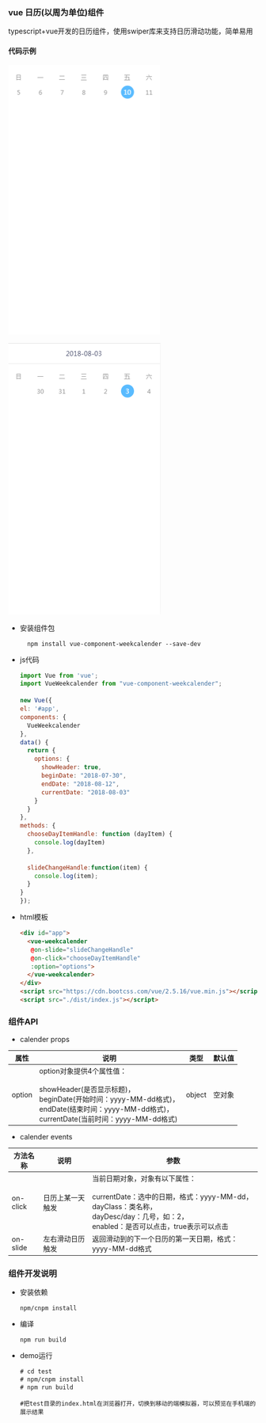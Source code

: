 ### vue 日历(以周为单位)组件

typescript+vue开发的日历组件，使用swiper库来支持日历滑动功能，简单易用

#### 代码示例

![image](https://github.com/ljcheibao/vue-component-weekcalender/blob/master/images/one.png)

![image](https://github.com/ljcheibao/vue-component-weekcalender/blob/master/images/two.png)

- 安装组件包
  ```
    npm install vue-component-weekcalender --save-dev
  ```

- js代码

  ```js
  import Vue from 'vue';
  import VueWeekcalender from "vue-component-weekcalender";

  new Vue({
  el: '#app',
  components: {
    VueWeekcalender
  },
  data() {
    return {
      options: {
        showHeader: true,
        beginDate: "2018-07-30",
        endDate: "2018-08-12",
        currentDate: "2018-08-03"
      }
    }
  },
  methods: {
    chooseDayItemHandle: function (dayItem) {
      console.log(dayItem)
    },

    slideChangeHandle:function(item) {
      console.log(item);
    }
  }
  });
  ```

- html模板

  ```html
  <div id="app">
    <vue-weekcalender 
     @on-slide="slideChangeHandle"
     @on-click="chooseDayItemHandle"
     :option="options">
    </vue-weekcalender>
  </div>
  <script src="https://cdn.bootcss.com/vue/2.5.16/vue.min.js"></script>
  <script src="./dist/index.js"></script>
  ```

### 组件API

- calender props

| 属性     | 说明                                       | 类型     | 默认值  |
| ------ | ---------------------------------------- | ------ | ---- |
| option | option对象提供4个属性值：<br><br>showHeader(是否显示标题)，<br>beginDate(开始时间：yyyy-MM-dd格式)，<br>endDate(结束时间：yyyy-MM-dd格式)，<br>currentDate(当前时间：yyyy-MM-dd格式) | object | 空对象  |


- calender  events

| 方法名称     | 说明       | 参数                                |
| -------- | -------- | --------------------------------- |
| on-click | 日历上某一天触发 | 当前日期对象，对象有以下属性：<br><br>currentDate：选中的日期，格式：yyyy-MM-dd，<br>dayClass：类名称，<br>dayDesc/day：几号，如：2，<br>enabled：是否可以点击，true表示可以点击                            |
| on-slide | 左右滑动日历触发 | 返回滑动到的下一个日历的第一天日期，格式：yyyy-MM-dd格式 |



### 组件开发说明

- 安装依赖

  ```
  npm/cnpm install
  ```

- 编译

  ```
  npm run build
  ```

- demo运行

  ```
  # cd test
  # npm/cnpm install
  # npm run build

  #把test目录的index.html在浏览器打开，切换到移动的端模拟器，可以预览在手机端的展示结果
  ```

  ​
